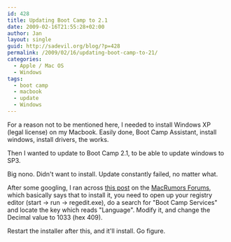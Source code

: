 ```yaml
---
id: 428
title: Updating Boot Camp to 2.1
date: 2009-02-16T21:55:28+02:00
author: Jan
layout: single
guid: http://sadevil.org/blog/?p=428
permalink: /2009/02/16/updating-boot-camp-to-21/
categories:
  - Apple / Mac OS
  - Windows
tags:
  - boot camp
  - macbook
  - update
  - Windows
---
```

For a reason not to be mentioned here, I needed to install Windows XP (legal license) on my Macbook. Easily done, Boot Camp Assistant, install windows, install drivers, the works.

Then I wanted to update to Boot Camp 2.1, to be able to update windows to SP3. 

Big nono. Didn't want to install. Update constantly failed, no matter what.

After some googling, I ran across <a href="http://forums.macrumors.com/showpost.php?p=5697863&postcount=2" target="_blank">this post</a> on the [MacRumors Forums](http://forums.macrumors.com/), which basically says that to install it, you need to open up your registry editor (start -> run -> regedit.exe), do a search for "Boot Camp Services" and locate the key which reads "Language". Modify it, and change the Decimal value to 1033 (hex 409).

Restart the installer after this, and it'll install. Go figure.